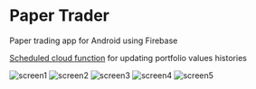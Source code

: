 # Paper Trader
Paper trading app for Android using Firebase

[Scheduled cloud function](https://github.com/tee0402/PaperTraderScheduled) for updating portfolio values histories

![screen1](https://user-images.githubusercontent.com/6325719/179727388-924115c8-ea8f-4d16-a7f6-e048ec2dfb49.png)
![screen2](https://user-images.githubusercontent.com/6325719/179727553-05ff77be-99be-4a4f-a3dc-53f708514062.png)
![screen3](https://user-images.githubusercontent.com/6325719/179728033-d963ddfc-0c8c-41fb-a75d-f4f89921ab9a.png)
![screen4](https://user-images.githubusercontent.com/6325719/179728613-dbae0cf1-a1d5-4c1f-8846-6287ad5d36e4.png)
![screen5](https://user-images.githubusercontent.com/6325719/178892746-91bc00ad-cb5f-46f4-90ec-82bf652a8142.png)
